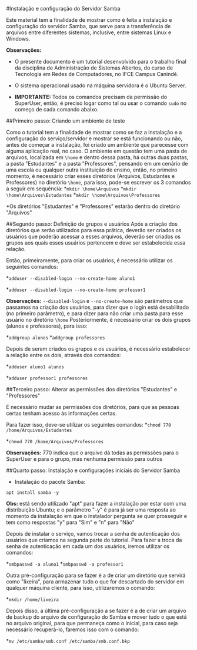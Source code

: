 #Instalação e configuração do Servidor Samba

Este material tem a finalidade de mostrar como é feita a instalação e configuração do servidor Samba, que serve para a transferência de arquivos entre diferentes sistemas, inclusive, entre sistemas Linux e Windows.

**Observações:**
* O presente documento é um tutorial desenvolvido para o trabalho final da disciplina de Administração de Sistemas Abertos, do curso de Tecnologia em Redes de Computadores, no IFCE Campus Canindé.

* O sistema operacional usado na máquina servidora é o Ubuntu Server.

* **IMPORTANTE:** Todos os comandos precisam da permissão do SuperUser, então, é preciso logar como tal ou usar o comando `sudo` no começo de cada comando abaixo.

##Primeiro passo: Criando um ambiente de teste

Como o tutorial tem a finalidade de mostrar como se faz a instalação e a configuração do serviço/servidor e mostrar se está funcionando ou não, antes de começar a instalação, foi criado um ambiente que parecesse com alguma aplicação real, no caso. 
O ambiente em questão tem uma pasta de arquivos, localizada em `\home` e dentro dessa pasta, há outras duas pastas, a pasta "Estudantes" e a pasta "Professores", pensando em um cenário de uma escola ou qualquer outra instituição de ensino, então, no primeiro momento, é necessário criar esses diretórios (Arquivos, Estudantes e Professores) no diretório `\home`, para isso, pode-se escrever os 3 comandos a seguir em sequência:
*`mkdir \home\Arquivos`
*`mkdir \home\Arquivos\Estudantes`
*`mkdir \home\Arquivos\Professores`

*Os diretórios "Estudantes" e "Professores" estarão dentro do diretório "Arquivos"

##Segundo passo: Definição de grupos e usuários
Após a criação dos diretórios que serão utilizados para essa prática, deverão ser criados os usuários que poderão acessar a esses arquivos, deverão ser criados os grupos aos quais esses usuários pertencem e deve ser estabelecida essa relação.

Então, primeiramente, para criar os usuários, é necessário utilizar os seguintes comandos:

*`adduser --disabled-login --no-create-home aluno1`

*`adduser --disabled-login --no-create-home professor1`

**Observações:** `--disabled-login` e `--no-create-home` são parâmetros que passamos na criação dos usuários, para dizer que o login está desabilitado (no primeiro parâmetro), e para dizer para não criar uma pasta para esse usuário no diretório `\home`
Posteriormente, é necessário criar os dois grupos (alunos e professores), para isso:

*`addgroup alunos`
*`addgroup professores`

Depois de serem criados os grupos e os usuários, é necessário estabelecer a relação entre os dois, através dos comandos:

*`adduser aluno1 alunos`

*`adduser professor1 professores`

##Terceiro passo: Alterar as permissões dos diretórios "Estudantes" e "Professores"

É necessário mudar as permissões dos diretórios, para que as pessoas certas tenham acesso às informações certas.

Para fazer isso, deve-se utilizar os seguintes comandos:
*`chmod 770 /home/Arquivos/Estudantes`

*`chmod 770 /home/Arquivos/Professores`

**Observações:** 770 indica que o arquivo dá todas as permissões para o SuperUser e para o grupo, mas nenhuma permissão para outros

##Quarto passo: Instalação e configurações iniciais do Servidor Samba

* Instalação do pacote Samba:

`apt install samba -y`

**Obs:** está sendo utilizado "apt" para fazer a instalação por estar com uma distribuição Ubuntu; e o parâmetro "-y" é para já ser uma resposta ao momento da instalação em que o instalador pergunta se quer prosseguir e tem como respostas "y" para "Sim" e "n" para "Não"

Depois de instalar o serviço, vamos trocar a senha de autenticação dos usuários que criamos na segunda parte do tutorial.
Para fazer a troca da senha de autenticação em cada um dos usuários, iremos utilizar os comandos:

*`smbpasswd -a aluno1`
*`smbpasswd -a professor1`

Outra pré-configuração para se fazer é a de criar um diretório que servirá como "lixeira", para armazenar tudo o que for descartado do servidor em qualquer máquina cliente, para isso, utilizaremos o comando: 

*`mkdir /home/lixeira`

Depois disso, a última pré-configuração a se fazer é a de criar um arquivo de backup do arquivo de configuração do Samba e mover tudo o que está no arquivo original, para que permaneça como o inicial, para caso seja necessário recuperá-lo, faremos isso com o comando:

*`mv /etc/samba/smb.conf /etc/samba/smb.conf.bkp`


